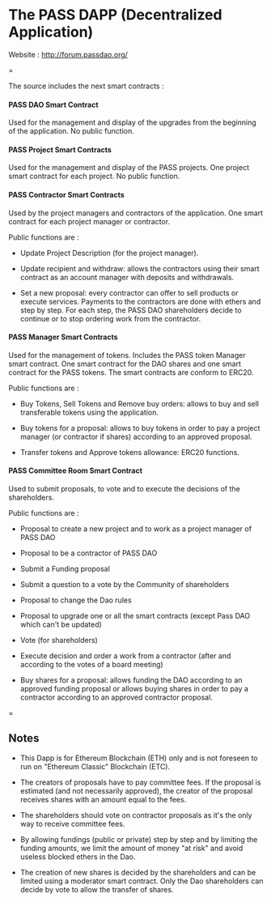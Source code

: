 # The PASS DAPP (Decentralized Application)


Website : http://forum.passdao.org/

=

The source includes the next smart contracts :


#### PASS DAO Smart Contract
Used for the management and display of the upgrades from the beginning of the application. No public function.


#### PASS Project Smart Contracts
Used for the management and display of the PASS projects. One project smart contract for each project. No public function.


#### PASS Contractor Smart Contracts
Used by the project managers and contractors of the application. One smart contract for each project manager or contractor.

Public functions are : 

- Update Project Description (for the project manager).

- Update recipient and withdraw: allows the contractors using their smart contract as an account manager with deposits and withdrawals.

- Set a new proposal: every contractor can offer to sell products or execute services. Payments to the contractors are done with ethers and step by step. For each step, the PASS DAO shareholders decide to continue or to stop ordering work from the contractor.  


#### PASS Manager Smart Contracts
Used for the management of tokens. Includes the PASS token Manager smart contract. One smart contract for the DAO shares and one smart contract for the PASS tokens. The smart contracts are conform to ERC20.

Public functions are : 

- Buy Tokens, Sell Tokens and Remove buy orders: allows to buy and sell transferable tokens using the application.

- Buy tokens for a proposal: allows to buy tokens in order to pay a project manager (or contractor if shares) according to an approved proposal.

- Transfer tokens and Approve tokens allowance: ERC20 functions.



#### PASS Committee Room Smart Contract
Used to submit proposals, to vote and to execute the decisions of the shareholders.

Public functions are :

- Proposal to create a new project and to work as a project manager of PASS DAO

- Proposal to be a contractor of PASS DAO

- Submit a Funding proposal

- Submit a question to a vote by the Community of shareholders

- Proposal to change the Dao rules

- Proposal to upgrade one or all the smart contracts (except Pass DAO which can't be updated)

- Vote (for shareholders)

- Execute decision and order a work from a contractor (after and according to the votes of a board meeting)

- Buy shares for a proposal: allows funding the DAO according to an approved funding proposal or allows buying shares in order to pay a contractor according to an approved contractor proposal.


=

## Notes

- This Dapp is for Ethereum Blockchain (ETH) only and is not foreseen to run on "Ethereum Classic" Blockchain (ETC).

- The creators of proposals have to pay committee fees. If the proposal is estimated (and not necessarily approved), the creator of the proposal receives shares with an amount equal to the fees.

- The shareholders should vote on contractor proposals as it's the only way to receive committee fees. 

- By allowing fundings (public or private) step by step and by limiting the funding amounts, we limit the amount of money "at risk" and avoid useless blocked ethers in the Dao.

- The creation of new shares is decided by the shareholders and can be limited using a moderator smart contract. Only the Dao shareholders can decide by vote to allow the transfer of shares.
